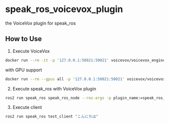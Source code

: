 # speak_ros_voicevox_plugin

the VoiceVox plugin for speak_ros

## How to Use

1. Execute VoiceVox

```bash
docker run --rm -it -p '127.0.0.1:50021:50021' voicevox/voicevox_engine:cpu-ubuntu20.04-latest
```

with GPU support
```bash
docker run --rm --gpus all -p '127.0.0.1:50021:50021' voicevox/voicevox_engine:nvidia-ubuntu20.04-latest
```

2. Execute speak_ros with VoiceVox plugin

```bash
ros2 run speak_ros speak_ros_node --ros-args -p plugin_name:=speak_ros_voicevox_plugin::VoiceVoxPlugin
```

3. Execute client

```bash
ros2 run speak_ros test_client "こんにちは"
```
